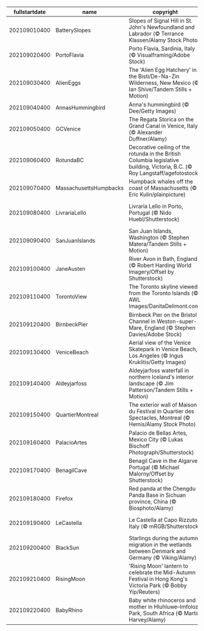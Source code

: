 |fullstartdate|name|copyright|title|image|
|--|--|--|--|--|
202109010400|BatterySlopes|Slopes of Signal Hill in St. John's Newfoundland and Labrador (© Terrance Klassen/Alamy Stock Photo)|A national historic site|![](/en-CA/2021/09/202109010400BatterySlopes.jpg)|
202109020400|PortoFlavia|Porto Flavia, Sardinia, Italy (© Visualframing/Adobe Stock)|A cliffside harbour in Sardinia|![](/en-CA/2021/09/202109020400PortoFlavia.jpg)|
202109030400|AlienEggs|The 'Alien Egg Hatchery' in the Bisti/De-Na-Zin Wilderness, New Mexico (© Ian Shive/Tandem Stills + Motion)|Welcome to the 'Alien Egg Hatchery'|![](/en-CA/2021/09/202109030400AlienEggs.jpg)|
202109040400|AnnasHummingbird|Anna's hummingbird (© Dee/Getty Images)|Humming along|![](/en-CA/2021/09/202109040400AnnasHummingbird.jpg)|
202109050400|GCVenice|The Regata Storica on the Grand Canal in Venice, Italy (© Alexander Duffner/Alamy)|Venice’s grand regatta|![](/en-CA/2021/09/202109050400GCVenice.jpg)|
202109060400|RotundaBC|Decorative ceiling of the rotunda in the British Columbia legislative building, Victoria, B.C. (© Roy Langstaff/agefotostock)|Highlighting the legislative building on Labour Day|![](/en-CA/2021/09/202109060400RotundaBC.jpg)|
202109070400|MassachusettsHumpbacks|Humpback whales off the coast of Massachusetts (© Eric Kulin/plainpicture)|Whale hello there!|![](/en-CA/2021/09/202109070400MassachusettsHumpbacks.jpg)|
202109080400|LivrariaLello|Livraria Lello in Porto, Portugal (© Nido Huebl/Shutterstock)|Enter the magical world of Livraria Lello|![](/en-CA/2021/09/202109080400LivrariaLello.jpg)|
202109090400|SanJuanIslands|San Juan Islands, Washington (© Stephen Matera/Tandem Stills + Motion)|Islands of the Salish Sea|![](/en-CA/2021/09/202109090400SanJuanIslands.jpg)|
202109100400|JaneAusten|River Avon in Bath, England (© Robert Harding World Imagery/Offset by Shutterstock)|Celebrating all things Austen|![](/en-CA/2021/09/202109100400JaneAusten.jpg)|
202109110400|TorontoView|The Toronto skyline viewed from the Toronto Islands (© AWL Images/DanitaDelimont.com)|Lights, camera, action!|![](/en-CA/2021/09/202109110400TorontoView.jpg)|
202109120400|BirnbeckPier|Birnbeck Pier on the Bristol Channel in Weston-super-Mare, England (© Stephen Davies/Adobe Stock)|End of the pier?|![](/en-CA/2021/09/202109120400BirnbeckPier.jpg)|
202109130400|VeniceBeach|Aerial view of the Venice Skatepark in Venice Beach, Los Angeles (© Ingus Kruklitis/Getty Images)|Sand, sun, and sk8ers|![](/en-CA/2021/09/202109130400VeniceBeach.jpg)|
202109140400|Aldeyjarfoss|Aldeyjarfoss waterfall in northern Iceland's interior landscape (© Jim Patterson/Tandem Stills + Motion)|Behold the mighty Aldeyjarfoss|![](/en-CA/2021/09/202109140400Aldeyjarfoss.jpg)|
202109150400|QuartierMontreal|The exterior wall of Maison du Festival in Quartier des Spectacles, Montreal (© Hemis/Alamy Stock Photo)|Festival International de Jazz de Montréal|![](/en-CA/2021/09/202109150400QuartierMontreal.jpg)|
202109160400|PalacioArtes|Palacio de Bellas Artes, Mexico City (© Lukas Bischoff Photograph/Shutterstock)|A cry for independence|![](/en-CA/2021/09/202109160400PalacioArtes.jpg)|
202109170400|BenagilCave|Benagil Cave in the Algarve, Portugal (© Michael Malorny/Offset by Shutterstock)|Eye of the cave|![](/en-CA/2021/09/202109170400BenagilCave.jpg)|
202109180400|Firefox|Red panda at the Chengdu Panda Base in Sichuan province, China (© Biosphoto/Alamy)|Hanging out on a limb|![](/en-CA/2021/09/202109180400Firefox.jpg)|
202109190400|LeCastella|Le Castella at Capo Rizzuto, Italy (© mRGB/Shutterstock)|Arrr! Can you talk like a pirate?|![](/en-CA/2021/09/202109190400LeCastella.jpg)|
202109200400|BlackSun|Starlings during the autumn migration in the wetlands between Denmark and Germany (© Viking/Alamy)|Birds of a feather flocking together|![](/en-CA/2021/09/202109200400BlackSun.jpg)|
202109210400|RisingMoon|'Rising Moon' lantern to celebrate the Mid-Autumn Festival in Hong Kong's Victoria Park (© Bobby Yip/Reuters)|An old celebration for a new season|![](/en-CA/2021/09/202109210400RisingMoon.jpg)|
202109220400|BabyRhino|Baby white rhinoceros and mother in Hluhluwe–Imfolozi Park, South Africa (© Martin Harvey/Alamy)|What's cuter than nuzzling rhinos?|![](/en-CA/2021/09/202109220400BabyRhino.jpg)|
